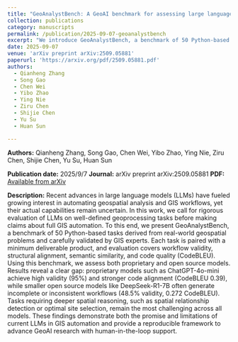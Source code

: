 ```yaml
---
title: "GeoAnalystBench: A GeoAI benchmark for assessing large language models for spatial analysis workflow and code generation"
collection: publications
category: manuscripts
permalink: /publication/2025-09-07-geoanalystbench
excerpt: "We introduce GeoAnalystBench, a benchmark of 50 Python-based geoprocessing tasks for evaluating large language models (LLMs) in geospatial analysis and GIS workflow automation. Our results reveal a significant performance gap between proprietary and open-source models, highlighting both the promise and current limitations of LLMs for GeoAI."
date: 2025-09-07
venue: 'arXiv preprint arXiv:2509.05881'
paperurl: 'https://arxiv.org/pdf/2509.05881.pdf'
authors:
  - Qianheng Zhang
  - Song Gao
  - Chen Wei
  - Yibo Zhao
  - Ying Nie
  - Ziru Chen
  - Shijie Chen
  - Yu Su
  - Huan Sun

---
```


**Authors:**
Qianheng Zhang, Song Gao, Chen Wei, Yibo Zhao, Ying Nie, Ziru Chen, Shijie Chen, Yu Su, Huan Sun

**Publication date:** 2025/9/7
**Journal:** arXiv preprint arXiv:2509.05881
**PDF:** [Available from arXiv](https://arxiv.org/pdf/2509.05881.pdf)

**Description:**
Recent advances in large language models (LLMs) have fueled growing interest in automating geospatial analysis and GIS workflows, yet their actual capabilities remain uncertain. In this work, we call for rigorous evaluation of LLMs on well-defined geoprocessing tasks before making claims about full GIS automation. To this end, we present GeoAnalystBench, a benchmark of 50 Python-based tasks derived from real-world geospatial problems and carefully validated by GIS experts. Each task is paired with a minimum deliverable product, and evaluation covers workflow validity, structural alignment, semantic similarity, and code quality (CodeBLEU). Using this benchmark, we assess both proprietary and open source models. Results reveal a clear gap: proprietary models such as ChatGPT-4o-mini achieve high validity (95%) and stronger code alignment (CodeBLEU 0.39), while smaller open source models like DeepSeek-R1-7B often generate incomplete or inconsistent workflows (48.5% validity, 0.272 CodeBLEU). Tasks requiring deeper spatial reasoning, such as spatial relationship detection or optimal site selection, remain the most challenging across all models. These findings demonstrate both the promise and limitations of current LLMs in GIS automation and provide a reproducible framework to advance GeoAI research with human-in-the-loop support.
